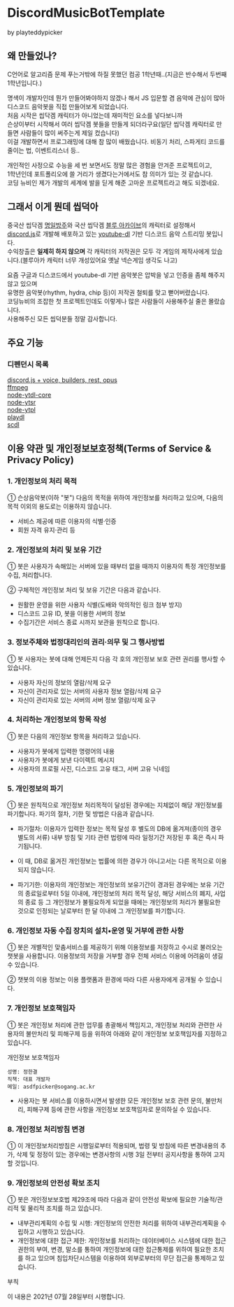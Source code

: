 # DiscordMusicBotTemplate 
by playteddypicker  
  
## 왜 만들었나?

C언어로 알고리즘 문제 푸는거밖에 하질 못했던 컴공 1학년때..(지금은 반수해서 두번째 1학년입니다.)  
  
명색이 개발자인데 뭔가 만들어봐야하지 않겠나 해서 JS 입문할 겸 음악에 관심이 많아 디스코드 음악봇을 직접 만들어보게 되었습니다.  
처음 시작은 씹닥겜 캐릭터가 아니었는데 재미적인 요소를 넣다보니까  
슨상이부터 시작해서 여러 씹닥겜 봇들을 만들게 되더라구요(일단 씹닥겜 캐릭터로 만들면 사람들이 많이 써주는게 제일 컸습니다)    
이걸 개발하면서 프로그래밍에 대해 참 많이 배웠습니다. 비동기 처리, 스파게티 코드를 줄이는 법, 이벤트리스너 등..  
  
개인적인 사정으로 수능을 세 번 보면서도 정말 많은 경험을 안겨준 프로젝트이고,   
1학년인데 포트폴리오에 쓸 거리가 생겼다는거에서도 참 의미가 있는 것 같습니다.  
코딩 뉴비인 제가 개발의 세계에 발을 딛게 해준 고마운 프로젝트라고 해도 되겠네요.


## 그래서 이게 뭔데 씹덕아
중국산 씹닥겜 [명일방주](https://www.arknights.kr/)와 국산 씹닥겜 [블루 아카이브](https://bluearchive.nexon.com/home)의 캐릭터로 설정해서  
[discord.js](https://discord.js.org/#/)로 개발해 배포하고 있는 [youtube-dl](https://youtube-dl.org/) 기반 디스코드 음악 스트리밍 봇입니다.    
수익창출은 **일제히 하지 않으며** 각 캐릭터의 저작권은 모두 각 게임의 제작사에게 있습니다.(블루아카 캐릭터 너무 개성있어요 옛날 넥슨게임 생각도 나고)  
  
요즘 구글과 디스코드에서 youtube-dl 기반 음악봇은 압박을 넣고 인증을 좀체 해주지 않고 있으며  
유명한 음악봇(rhythm, hydra, chip 등)이 저작권 철퇴를 맞고 뻗어버렸습니다.  
코딩뉴비의 조잡한 첫 프로젝트인데도 이렇게나 많은 사람들이 사용해주실 줄은 몰랐습니다.  
사용해주신 모든 씹덕분들 정말 감사합니다.

## 주요 기능

### 디펜던시 목록
[discord.js + voice, builders, rest, opus](https://github.com/discordjs/discord.js/)  
[ffmpeg](https://github.com/FFmpeg/FFmpeg)  
[node-ytdl-core](https://github.com/fent/node-ytdl-core)  
[node-ytsr](https://github.com/TimeForANinja/node-ytsr)  
[node-ytpl](https://github.com/TimeForANinja/node-ytpl)  
[playdl](https://github.com/play-dl/play-dl)  
[scdl](https://github.com/zackradisic/node-soundcloud-downloader)  

## 이용 약관 및 개인정보보호정책(Terms of Service & Privacy Policy)  
### 1. 개인정보의 처리 목적

① 슨상음악봇(이하 "봇") 다음의 목적을 위하여 개인정보를 처리하고 있으며, 다음의 목적 이외의 용도로는 이용하지 않습니다.
- 서비스 제공에 따른 이용자의 식별·인증
- 회원 자격 유지·관리 등

### 2. 개인정보의 처리 및 보유 기간  

① 봇은 사용자가 속해있는 서버에 있을 때부터 없을 때까지 이용자의 특정 개인정보를 수집, 처리합니다.

② 구체적인 개인정보 처리 및 보유 기간은 다음과 같습니다.

- 원활한 운영을 위한 사용자 식별(도배와 악의적인 링크 첨부 방지)
- 디스코드 고유 ID, 봇을 이용한 서버의 정보
- 수집기간은 서비스 종료 시까지 보관을 원칙으로 합니다.

 
### 3. 정보주체와 법정대리인의 권리·의무 및 그 행사방법

① 봇 사용자는 봇에 대해 언제든지 다음 각 호의 개인정보 보호 관련 권리를 행사할 수 있습니다.

- 사용자 자신의 정보의 열람/삭제 요구
- 자신이 관리자로 있는 서버의 사용자 정보 열람/삭제 요구
- 자신이 관리자로 있는 서버의 서버 정보 열람/삭제 요구
 
### 4. 처리하는 개인정보의 항목 작성

① 봇은 다음의 개인정보 항목을 처리하고 있습니다.

- 사용자가 봇에게 입력한 명령어의 내용
- 사용자가 봇에게 보낸 다이렉트 메시지
- 사용자의 프로필 사진, 디스코드 고유 태그, 서버 고유 닉네임

 
### 5. 개인정보의 파기

① 봇은 원칙적으로 개인정보 처리목적이 달성된 경우에는 지체없이 해당 개인정보를 파기합니다. 파기의 절차, 기한 및 방법은 다음과 같습니다.

- 파기절차: 이용자가 입력한 정보는 목적 달성 후 별도의 DB에 옮겨져(종이의 경우 별도의 서류) 내부 방침 및 기타 관련 법령에 따라 일정기간 저장된 후 혹은 즉시 파기됩니다. 
- 이 때, DB로 옮겨진 개인정보는 법률에 의한 경우가 아니고서는 다른 목적으로 이용되지 않습니다.

 
- 파기기한: 이용자의 개인정보는 개인정보의 보유기간이 경과된 경우에는 보유 기간의 종료일로부터 5일 이내에, 개인정보의 처리 목적 달성, 해당 서비스의 폐지, 사업의 종료 등 그 개인정보가 불필요하게 되었을 때에는 개인정보의 처리가 불필요한 것으로 인정되는 날로부터 한 달 이내에 그 개인정보를 파기합니다.

 
### 6. 개인정보 자동 수집 장치의 설치•운영 및 거부에 관한 사항

① 봇은 개별적인 맞춤서비스를 제공하기 위해 이용정보를 저장하고 수시로 불러오는 챗봇을 사용합니다. 이용정보의 저장을 거부할 경우 전체 서비스 이용에 어려움이 생길 수 있습니다.

② 챗봇의 이용 정보는 이용 플랫폼과 환경에 따라 다른 사용자에게 공개될 수 있습니다.

### 7. 개인정보 보호책임자

① 봇은 개인정보 처리에 관한 업무를 총괄해서 책임지고, 개인정보 처리와 관련한 사용자의 불만처리 및 피해구제 등을 위하여 아래와 같이 개인정보 보호책임자를 지정하고 있습니다.

개인정보 보호책임자

    성명: 정한결
    직책: 대표 개발자
    메일: asdfpicker@sogang.ac.kr

 
- 사용자는 봇 서비스를 이용하시면서 발생한 모든 개인정보 보호 관련 문의, 불만처리, 피해구제 등에 관한 사항을 개인정보 보호책임자로 문의하실 수 있습니다.

### 8. 개인정보 처리방침 변경

① 이 개인정보처리방침은 시행일로부터 적용되며, 법령 및 방침에 따른 변경내용의 추가, 삭제 및 정정이 있는 경우에는 변경사항의 시행 3일 전부터 공지사항을 통하여 고지할 것입니다.

### 9. 개인정보의 안전성 확보 조치

① 봇은 개인정보보호법 제29조에 따라 다음과 같이 안전성 확보에 필요한 기술적/관리적 및 물리적 조치를 하고 있습니다.

- 내부관리계획의 수립 및 시행: 개인정보의 안전한 처리를 위하여 내부관리계획을 수립하고 시행하고 있습니다.
- 개인정보에 대한 접근 제한: 개인정보를 처리하는 데이터베이스 시스템에 대한 접근권한의 부여, 변경, 말소를 통하여 개인정보에 대한 접근통제를 위하여 필요한 조치를 하고 있으며 침입차단시스템을 이용하여 외부로부터의 무단 접근을 통제하고 있습니다.

 
부칙

이 내용은 2021년 07월 28일부터 시행합니다.
